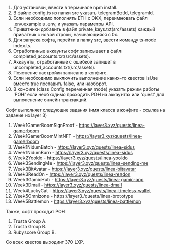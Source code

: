 1. Для установки, ввести в терминале npm install.
2. В файле config.ts из папки src указать telegramBotId, telegramId.
3. Если необходимо пополнять ETH с OKX, переимновать файл .env.example в .env, и указать параметры API.
4. Приватники добавить в файл private_keys.txt(src/assets) каждый приватник с новой строки, начинающийся с 0x.
5. Для запуска софта, перейти в папку src, ввести команду ts-node index.ts.
6. Отработанные аккаунты софт записывает в файл completed_accounts.txt(src/assets).
7. Аккаунты, отработанные с ошибкой запишет в uncompleted_accounts.txt(src/assets).
8. Пояснение настройки записано в конфиге.
9. Если необходимо выключить выполнение каких-то квестов isUse вместо true поставить false, или наоборот.
10. В конфиге (class Config переменная mode) указать режим работы 'POH' если необходимо проходить POH на аккаунтах или 'quest' для выполенение ончейн транзакций.

Софт выполняет следующие задания (имя класса в конфиге - ссылка на задание из layer 3)
1. Week1GamerBoomSignProof - https://layer3.xyz/quests/linea-gamerboom
2. Week1GamerBoomMintNFT - https://layer3.xyz/quests/linea-gamerboom
3. Week1NidumBatch - https://layer3.xyz/quests/linea-sidus
4. Week1NidumBurn - https://layer3.xyz/quests/linea-sidus
5. Week2Yooldo - https://layer3.xyz/quests/linea-yooldo
6. Week3SendingMe - https://layer3.xyz/quests/linea-sending-me 
7. Week3BitAvatar - https://layer3.xyz/quests/linea-bitavatar
8. Week3ReadOn - https://layer3.xyz/quests/linea-readon
9. Week3GamicHub - https://layer3.xyz/quests/linea-gamic-app
10. Week3Dmail - https://layer3.xyz/quests/linea-dmail
11. Week4LuckyCat - https://layer3.xyz/quests/linea-timeless-wallet
12. Week5Omnizone - https://layer3./quests/linea-brototype
13. Week5Battlemon - https://layer3.xyz/quests/linea-battlemon

Также, софт проходит POH 
1. Trusta Group A.
2. Trusta Group B.
3. Rubyscore Group B.

Со всех квестов выходиит 370 LXP.
